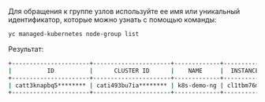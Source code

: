 Для обращения к группе узлов используйте ее имя или уникальный идентификатор, которые можно узнать с помощью команды:

```bash
yc managed-kubernetes node-group list
```

Результат:

```bash
+----------------------+----------------------+-------------+----------------------+---------------------+---------+------+
|          ID          |      CLUSTER ID      |    NAME     |  INSTANCE GROUP ID   |     CREATED AT      | STATUS  | SIZE |
+----------------------+----------------------+-------------+----------------------+---------------------+---------+------+
| catt3knapbq5******** | cati493bu7ia******** | k8s-demo-ng | cl1tbm76ms7p******** | 2019-11-20 12:01:02 | RUNNING |    2 |
+----------------------+----------------------+-------------+----------------------+---------------------+---------+------+
```